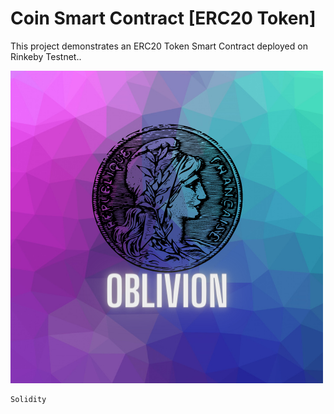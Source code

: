 # Coin Smart Contract [ERC20 Token]

This project demonstrates an ERC20 Token Smart Contract deployed on Rinkeby Testnet..

![Oblivion](Oblivion.png)

```shell
Solidity
```
